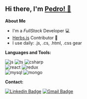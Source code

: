 <!--
**PedroMarquesFr/PedroMarquesFr** is a ✨ _special_ ✨ repository because its `README.md` (this file) appears on your GitHub profile.
Here are some ideas to get you started:
-->
## Hi there, I'm [Pedro! 👋](https://portfoliopp.vercel.app/)

<!---
[![Twitter Badge](https://img.shields.io/badge/-Twitter-1ca0f1?style=flat-square&labelColor=1ca0f1&logo=twitter&logoColor=white&link=https://twitter.com/fagnerpsantos)](https://twitter.com/fagnerpsantos)
[![Youtube Badge](https://img.shields.io/badge/-YouTube-ff0000?style=flat-square&labelColor=ff0000&logo=youtube&logoColor=white&link=https://www.youtube.com/user/TreinaWeb)](https://www.youtube.com/user/TreinaWeb)
-->
**About Me**
* I'm a *FullStack* Developer 💻
* [Herbs.js](https://herbsjs.org/) Contributor 🌿
* I use daily: .js, .cs, .html, .css gear

**Languages and Tools:**

![js](https://img.shields.io/badge/JavaScript-F7DF1E?logo=javascript&logoColor=black)
![ts](https://img.shields.io/badge/TypeScript-007ACC?logo=typescript&logoColor=white)
![csharp](https://img.shields.io/badge/C%23-239120?logo=c-sharp&logoColor=white)
<br>
![react](https://img.shields.io/badge/React-20232A?logo=react&logoColor=61DAFB)
![redux](https://img.shields.io/badge/Redux-593D88?logo=redux&logoColor=white)
<br>
![mysql](https://img.shields.io/badge/MySQL-00000F?logo=mysql&logoColor=white)
![mongo](https://img.shields.io/badge/MongoDB-4EA94B?logo=mongodb&logoColor=white)
<br>

**Contact:**

[![Linkedin Badge](https://img.shields.io/badge/-LinkedIn-blue?logo=Linkedin&logoColor=white&link=https://www.linkedin.com/in/fagnerpsantos/)](https://www.linkedin.com/in/pedro-marques-4a8609182/)
[![Gmail Badge](https://img.shields.io/badge/-Gmail-c14438?logo=Gmail&logoColor=white&link=mailto:pedromarquesfr10@gmail.com)](mailto:pedromarquesfr10@gmail.com)

<!--END_SECTION:waka-->
<!---- [Website](https://portfoliopp.vercel.app/) 💻 
- 🔭 I’m currently working on ...
- 🌱 I’m currently learning ... learning to be a fullStack
- 👯 I’m looking to collaborate on ...
- 🤔 I’m looking for help with ...
- 💬 Ask me about ...
- 📫 How to reach me: ...
- 😄 Pronouns: ...
- ⚡ Fun fact: ...
-->
